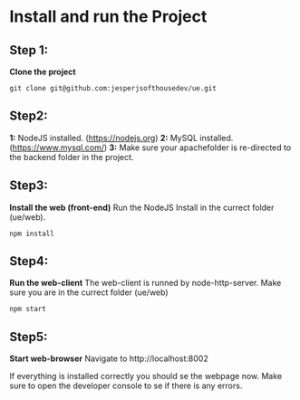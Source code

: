 # Install and run the Project

## Step 1:
**Clone the project**
```
git clone git@github.com:jesperjsofthousedev/ue.git
```

## Step2:
**1:** NodeJS installed. (https://nodejs.org)
**2:** MySQL installed. (https://www.mysql.com/)
**3:** Make sure your apachefolder is re-directed to the backend folder
in the project.

## Step3:
**Install the web (front-end)**
Run the NodeJS Install in the currect folder (ue/web).
```
npm install
```

## Step4:
**Run the web-client**
The web-client is runned by node-http-server. Make sure you are in the currect folder (ue/web)
```
npm start
```

## Step5:
**Start web-browser**
Navigate to http://localhost:8002

If everything is installed correctly you should se the webpage now.
Make sure to open the developer console to se if there is any errors.